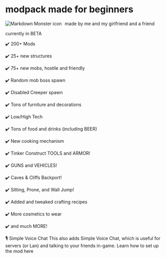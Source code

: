 # modpack made for beginners

<img src="https://imgur.com/DkX4rpO.png"
     alt="Markdown Monster icon"
     style="float: left; margin-right: 10px;" />

made by me and my girlfriend and a friend

currently in BETA

✔️ 200+ Mods

✔️ 25+ new structures

✔️ 75+ new mobs, hostile and friendly

✔️ Random mob boss spawn

✔️ Disabled Creeper spawn

✔️ Tons of furniture and decorations

✔️ Low/High Tech

✔️ Tons of food and drinks (including BEER)

✔️ New cooking mechanism

✔️ Tinker Construct TOOLS and ARMOR!

✔️ GUNS and VEHICLES!

✔️ Caves & Cliffs Backport!

✔️ Sitting, Prone, and Wall Jump!

✔️ Added and tweaked crafting recipes

✔️ More cosmetics to wear

✔️ and much MORE!

🎙️ Simple Voice Chat
This also adds Simple Voice Chat, which is useful for servers (or Lan) and talking to your friends in-game. Learn how to set up the mod here
